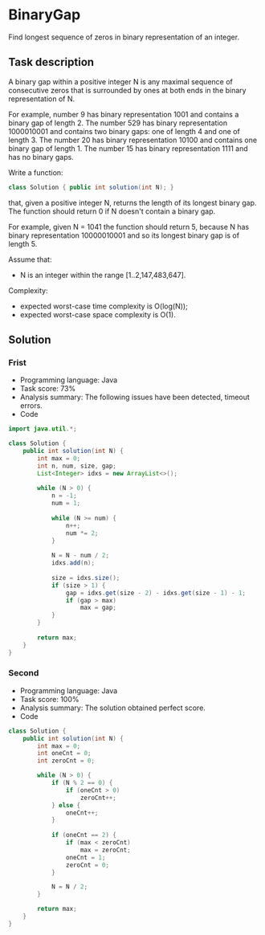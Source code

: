 # BinaryGap

Find longest sequence of zeros in binary representation of an integer.

## Task description

A binary gap within a positive integer N is any maximal sequence of consecutive zeros that is surrounded by ones at both ends in the binary representation of N.

For example, number 9 has binary representation 1001 and contains a binary gap of length 2. The number 529 has binary representation 1000010001 and contains two binary gaps: one of length 4 and one of length 3. The number 20 has binary representation 10100 and contains one binary gap of length 1. The number 15 has binary representation 1111 and has no binary gaps.

Write a function:

```java
class Solution { public int solution(int N); }
```

that, given a positive integer N, returns the length of its longest binary gap. The function should return 0 if N doesn't contain a binary gap.

For example, given N = 1041 the function should return 5, because N has binary representation 10000010001 and so its longest binary gap is of length 5.

Assume that:

* N is an integer within the range [1..2,147,483,647].

Complexity:

* expected worst-case time complexity is O(log(N));
* expected worst-case space complexity is O(1).

## Solution

### Frist

* Programming language: Java
* Task score: 73%
* Analysis summary: The following issues have been detected, timeout errors.
* Code

```java
import java.util.*;

class Solution {
    public int solution(int N) {
        int max = 0;
        int n, num, size, gap;
        List<Integer> idxs = new ArrayList<>();
        
        while (N > 0) {
            n = -1;
            num = 1;
            
            while (N >= num) {
                n++;
                num *= 2;
            }  
            
            N = N - num / 2;
            idxs.add(n);
            
            size = idxs.size();
            if (size > 1) {
                gap = idxs.get(size - 2) - idxs.get(size - 1) - 1;
                if (gap > max)
                    max = gap;
            }
        }
        
        return max;
    }
}
```

### Second

* Programming language: Java
* Task score: 100%
* Analysis summary: The solution obtained perfect score.
* Code

```java
class Solution {
    public int solution(int N) {
        int max = 0;
        int oneCnt = 0;
        int zeroCnt = 0;

        while (N > 0) {
            if (N % 2 == 0) {
                if (oneCnt > 0)
                    zeroCnt++;
            } else {
                oneCnt++;
            }
            
            if (oneCnt == 2) {
                if (max < zeroCnt)
                    max = zeroCnt;
                oneCnt = 1;
                zeroCnt = 0;
            }

            N = N / 2;
        }

        return max;
    }
}
```
